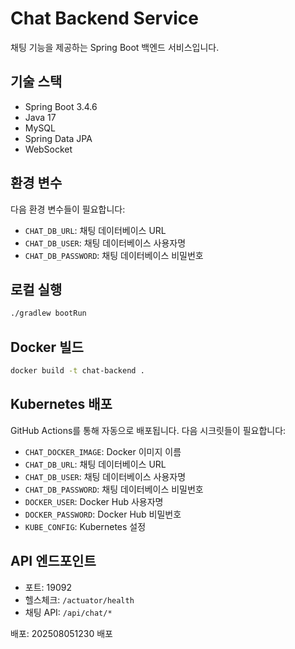 # Chat Backend Service

채팅 기능을 제공하는 Spring Boot 백엔드 서비스입니다.

## 기술 스택

- Spring Boot 3.4.6
- Java 17
- MySQL
- Spring Data JPA
- WebSocket

## 환경 변수

다음 환경 변수들이 필요합니다:

- `CHAT_DB_URL`: 채팅 데이터베이스 URL
- `CHAT_DB_USER`: 채팅 데이터베이스 사용자명
- `CHAT_DB_PASSWORD`: 채팅 데이터베이스 비밀번호

## 로컬 실행

```bash
./gradlew bootRun
```

## Docker 빌드

```bash
docker build -t chat-backend .
```

## Kubernetes 배포

GitHub Actions를 통해 자동으로 배포됩니다. 다음 시크릿들이 필요합니다:

- `CHAT_DOCKER_IMAGE`: Docker 이미지 이름
- `CHAT_DB_URL`: 채팅 데이터베이스 URL
- `CHAT_DB_USER`: 채팅 데이터베이스 사용자명
- `CHAT_DB_PASSWORD`: 채팅 데이터베이스 비밀번호
- `DOCKER_USER`: Docker Hub 사용자명
- `DOCKER_PASSWORD`: Docker Hub 비밀번호
- `KUBE_CONFIG`: Kubernetes 설정

## API 엔드포인트

- 포트: 19092
- 헬스체크: `/actuator/health`
- 채팅 API: `/api/chat/*` 


배포: 202508051230 배포